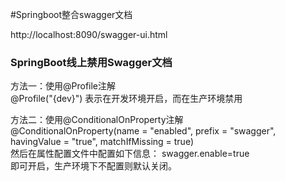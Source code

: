 #Springboot整合swagger文档

http://localhost:8090/swagger-ui.html

### SpringBoot线上禁用Swagger文档
方法一：使用@Profile注解            
@Profile("{dev}")  表示在开发环境开启，而在生产环境禁用                   

方法二：使用@ConditionalOnProperty注解                     
@ConditionalOnProperty(name = "enabled", prefix = "swagger", havingValue = "true", matchIfMissing = true)            
然后在属性配置文件中配置如下信息：
swagger.enable=true         
即可开启，生产环境下不配置则默认关闭。
